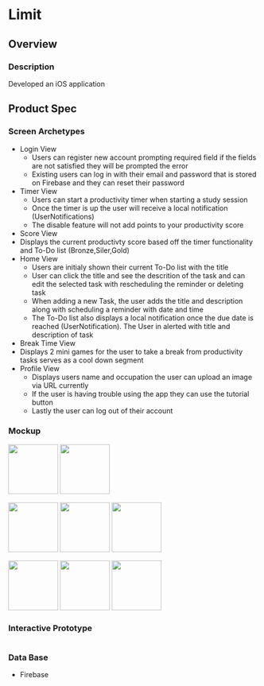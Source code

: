 # Limit

## Overview
### Description

Developed an iOS application 

## Product Spec

### Screen Archetypes
* Login View
   * Users can register new account prompting required field if the fields are not satisfied they will be prompted the error
   * Existing users can log in with their email and password that is stored on Firebase and they can reset their password
* Timer View
   * Users can start a productivity timer when starting a study session
   * Once the timer is up the user will receive a local notification (UserNotifications)
   * The disable feature will not add points to your productivity score
* Score View
 * Displays the current productivty score based off the timer functionality and To-Do list (Bronze,Siler,Gold)
* Home View
   * Users are initialy shown their current To-Do list with the title
   * User can click the title and see the descrition of the task and can edit the selected task with rescheduling the reminder or deleting task
   * When adding a new Task, the user adds the title and description along with scheduling a reminder with date and time
   * The To-Do list also displays a local notification once the due date is reached (UserNotification). The User in alerted with title and description of task
* Break Time View
 * Displays 2 mini games for the user to take a break from productivity tasks serves as a cool down segment
* Profile View
   * Displays users name and occupation the user can upload an image via URL currently
   * If the user is having trouble using the app they can use the tutorial button
   * Lastly the user can log out of their account

### Mockup
<img src="https://github.com/lxAnxietyxl/limit/blob/main/LimitMock/Apple%20iPhone%2011%20Pro%20Max%20Screenshot%207.png" width ="100"/> <img src="https://github.com/lxAnxietyxl/limit/blob/main/LimitMock/Apple%20iPhone%2011%20Pro%20Max%20Screenshot%200.png" width ="100"/> 

<img src= "https://github.com/lxAnxietyxl/limit/blob/main/LimitMock/Apple%20iPhone%2011%20Pro%20Max%20Screenshot%201.png" width="100"/> <img src="https://github.com/lxAnxietyxl/limit/blob/main/LimitMock/Apple%20iPhone%2011%20Pro%20Max%20Screenshot%202.png" width ="100"/> <img src= "https://github.com/lxAnxietyxl/limit/blob/main/LimitMock/Apple%20iPhone%2011%20Pro%20Max%20Screenshot%203.png" width="100"/>

<img src="https://github.com/lxAnxietyxl/limit/blob/main/LimitMock/Apple%20iPhone%2011%20Pro%20Max%20Screenshot%204.png" width ="100"/> <img src= "https://github.com/lxAnxietyxl/limit/blob/main/LimitMock/Apple%20iPhone%2011%20Pro%20Max%20Screenshot%206.png" width="100"/> <img src= "https://github.com/lxAnxietyxl/limit/blob/main/LimitMock/Apple%20iPhone%2011%20Pro%20Max%20Screenshot%208.png" width="100"/> 


### Interactive Prototype
![]()

### Data Base
- Firebase
